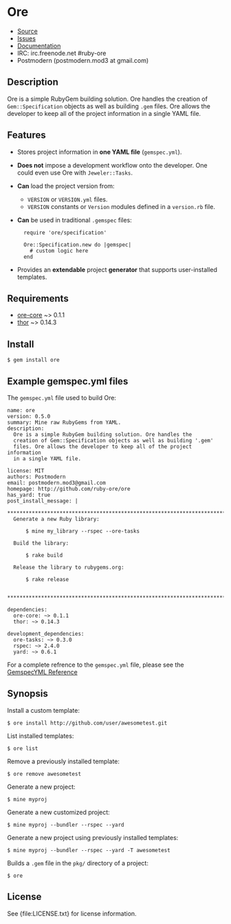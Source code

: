 # Ore

* [Source](http://github.com/ruby-ore/ore)
* [Issues](http://github.com/ruby-ore/ore/issues)
* [Documentation](http://rubydoc.info/gems/ore/file/README.md)
* IRC: irc.freenode.net #ruby-ore
* Postmodern (postmodern.mod3 at gmail.com)

## Description

Ore is a simple RubyGem building solution. Ore handles the creation of
`Gem::Specification` objects as well as building `.gem` files. Ore allows
the developer to keep all of the project information in a single YAML file.

## Features

* Stores project information in **one YAML file** (`gemspec.yml`).
* **Does not** impose a development workflow onto the developer. One could
  even use Ore with `Jeweler::Tasks`.
* **Can** load the project version from:
  * `VERSION` or `VERSION.yml` files.
  * `VERSION` constants or `Version` modules defined in a `version.rb` file.
* **Can** be used in traditional `.gemspec` files:

        require 'ore/specification'
        
        Ore::Specification.new do |gemspec|
          # custom logic here
        end

* Provides an **extendable** project **generator** that supports
  user-installed templates.

## Requirements

* [ore-core](http://github.com/ruby-ore/ore-core) ~> 0.1.1
* [thor](http://github.com/wycats/thor) ~> 0.14.3

## Install

    $ gem install ore

## Example gemspec.yml files

The `gemspec.yml` file used to build Ore:

    name: ore
    version: 0.5.0
    summary: Mine raw RubyGems from YAML.
    description:
      Ore is a simple RubyGem building solution. Ore handles the
      creation of Gem::Specification objects as well as building '.gem'
      files. Ore allows the developer to keep all of the project information
      in a single YAML file.
    
    license: MIT
    authors: Postmodern
    email: postmodern.mod3@gmail.com
    homepage: http://github.com/ruby-ore/ore
    has_yard: true
    post_install_message: |
      **************************************************************************
      Generate a new Ruby library:
      
          $ mine my_library --rspec --ore-tasks
      
      Build the library:
      
          $ rake build
      
      Release the library to rubygems.org:
      
          $ rake release
      
      **************************************************************************
    
    dependencies:
      ore-core: ~> 0.1.1
      thor: ~> 0.14.3
    
    development_dependencies:
      ore-tasks: ~> 0.3.0
      rspec: ~> 2.4.0
      yard: ~> 0.6.1

For a complete refrence to the `gemspec.yml` file, please see the
[GemspecYML Reference](http://rubydoc.info/gems/ore-core/file/GemspecYML.html)

## Synopsis

Install a custom template:

    $ ore install http://github.com/user/awesometest.git

List installed templates:

    $ ore list

Remove a previously installed template:

    $ ore remove awesometest

Generate a new project:

    $ mine myproj

Generate a new customized project:

    $ mine myproj --bundler --rspec --yard

Generate a new project using previously installed templates:

    $ mine myproj --bundler --rspec --yard -T awesometest

Builds a `.gem` file in the `pkg/` directory of a project:

    $ ore

## License

See {file:LICENSE.txt} for license information.

